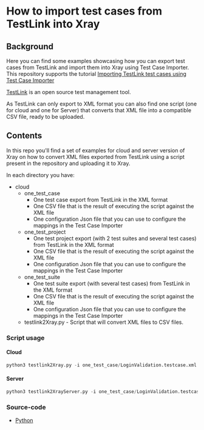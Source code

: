 
# How to import test cases from TestLink into Xray

## Background

Here you can find some examples showcasing how you can export test cases from TestLink and import them into Xray using Test Case Importer.
This repository supports the tutorial [Importing TestLink test cases using Test Case Importer](https://docs.getxray.app/display/XRAYCLOUDDRAFT/Importing+TestLink+test+cases+using+Test+Case+Importer)

[TestLink](https://testlink.org/) is an open source test management tool.

As TestLink can only export to XML format you can also find one script (one for cloud and one for Server) that converts that XML file into a compatible CSV file, ready to be uploaded.

## Contents

In this repo you'll find a set of examples for cloud and server version of Xray on how to convert XML files exported from TestLink using a script present in the repository and uploading it to Xray. 

In each directory you have:
* cloud
    * one_test_case
        * One test case export from TestLink in the XML format
        * One CSV file that is the result of executing the script against the XML file
        * One configuration Json file that you can use to configure the mappings in the Test Case Importer
    * one_test_project
        * One test project export (with 2 test suites and several test cases) from TestLink in the XML format
        * One CSV file that is the result of executing the script against the XML file
        * One configuration Json file that you can use to configure the mappings in the Test Case Importer
    * one_test_suite
        * One test suite export (with several test cases) from TestLink in the XML format
        * One CSV file that is the result of executing the script against the XML file
        * One configuration Json file that you can use to configure the mappings in the Test Case Importer
    * testlink2Xray.py - Script that will convert XML files to CSV files. 

### Script usage

#### Cloud
```Python
python3 testlink2Xray.py -i one_test_case/LoginValidation.testcase.xml -o one_test_case/LoginValidation.testcase.csv
```

#### Server
```Python
python3 testlink2XrayServer.py -i one_test_case/LoginValidation.testcase.xml -o one_test_case/LoginValidation.testcase.csv
```


### Source-code

- [Python](./python/)
